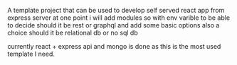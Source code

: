 A template project that can be used to develop self served react app from express server
at one point i will add modules so with env varible to be able to decide should it be rest or graphql and add some basic options
also a choice should it be relational db or no sql db

currently  react + express api and mongo is done as this is the most used template I need.
